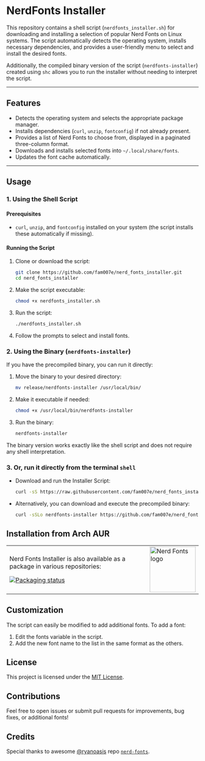 # NerdFonts Installer

This repository contains a shell script (`nerdfonts_installer.sh`) for downloading and installing a selection of popular Nerd Fonts on Linux systems. The script automatically detects the operating system, installs necessary dependencies, and provides a user-friendly menu to select and install the desired fonts.

Additionally, the compiled binary version of the script (`nerdfonts-installer`) created using `shc` allows you to run the installer without needing to interpret the script.

---

## Features

- Detects the operating system and selects the appropriate package manager.
- Installs dependencies (`curl`, `unzip`, `fontconfig`) if not already present.
- Provides a list of Nerd Fonts to choose from, displayed in a paginated three-column format.
- Downloads and installs selected fonts into `~/.local/share/fonts`.
- Updates the font cache automatically.

---

## Usage

### 1. Using the Shell Script

#### Prerequisites

- `curl`, `unzip`, and `fontconfig` installed on your system (the script installs these automatically if missing).

#### Running the Script

1. Clone or download the script:

   ```sh
   git clone https://github.com/fam007e/nerd_fonts_installer.git
   cd nerd_fonts_installer
   ```
2. Make the script executable:
   ```sh
   chmod +x nerdfonts_installer.sh
   ```
3. Run the script:
   ```sh
   ./nerdfonts_installer.sh
   ```

   
4. Follow the prompts to select and install fonts.

### 2. Using the Binary (`nerdfonts-installer`)

If you have the precompiled binary, you can run it directly:

1. Move the binary to your desired directory:
   ```sh
   mv release/nerdfonts-installer /usr/local/bin/
   ```
2. Make it executable if needed:
   ```sh
   chmod +x /usr/local/bin/nerdfonts-installer
   ```
3. Run the binary:
   ```sh
   nerdfonts-installer
   ```
The binary version works exactly like the shell script and does not require any shell interpretation.

### 3. Or, run it directly from the terminal `shell`

- Download and run the Installer Script:
   ```sh
   curl -sS https://raw.githubusercontent.com/fam007e/nerd_fonts_installer/main/nerdfonts_installer.sh | sh
   ```  
- Alternatively, you can download and execute the precompiled binary:
   ```sh
   curl -sSLo nerdfonts-installer https://github.com/fam007e/nerd_fonts_installer/blob/main/release/nerdfonts-installer && chmod +x nerdfonts-installer && ./nerdfonts-installer
   ```

## Installation from Arch AUR

<table>
<tr>
<td>

Nerd Fonts Installer is also available as a package in various repositories:

[![Packaging status](https://repology.org/badge/vertical-allrepos/nerdfonts-installer.svg)](https://repology.org/project/nerdfonts-installer/versions)

</td>
<td>
<img src="https://github.com/ryanoasis/nerd-fonts/blob/master/images/nerd-fonts-logo.svg" alt="Nerd Fonts logo" width="120">
</td>
</tr>
</table>

## Customization

The script can easily be modified to add additional fonts. To add a font:
1. Edit the fonts variable in the script.
2. Add the new font name to the list in the same format as the others.

## License
This project is licensed under the [MIT License](LICENSE).

## Contributions
Feel free to open issues or submit pull requests for improvements, bug fixes, or additional fonts!

## Credits
Special thanks to awesome [@ryanoasis](https://github.com/ryanoasis) repo [`nerd-fonts`](https://github.com/ryanoasis/nerd-fonts).
